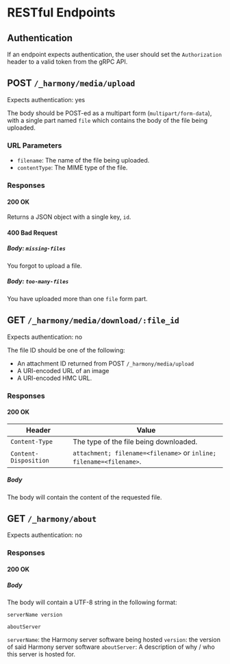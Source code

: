 # RESTful Endpoints

## Authentication

If an endpoint expects authentication, the user should set the `Authorization` header to a valid token from the gRPC API.

## POST `/_harmony/media/upload`

Expects authentication: yes

The body should be POST-ed as a multipart form (`multipart/form-data`), with a single part named `file` which contains the body of the file being uploaded.

### URL Parameters

- `filename`: The name of the file being uploaded.
- `contentType`: The MIME type of the file.

### Responses

#### 200 OK

Returns a JSON object with a single key, `id`.

#### 400 Bad Request

##### Body: `missing-files`

You forgot to upload a file.

##### Body: `too-many-files`

You have uploaded more than one `file` form part.

## GET `/_harmony/media/download/:file_id`

Expects authentication: no

The file ID should be one of the following:

- An attachment ID returned from POST `/_harmony/media/upload`
- A URI-encoded URL of an image
- A URI-encoded HMC URL.

### Responses

#### 200 OK

| Header                | Value                                                               |
| --------------------- | ------------------------------------------------------------------- |
| `Content-Type`        | The type of the file being downloaded.                              |
| `Content-Disposition` | `attachment; filename=<filename>` or `inline; filename=<filename>`. |

##### Body

The body will contain the content of the requested file.

## GET `/_harmony/about`

Expects authentication: no

### Responses

#### 200 OK

##### Body

The body will contain a UTF-8 string in the following format:
```
serverName version

aboutServer
```
`serverName`: the Harmony server software being hosted
`version`: the version of said Harmony server software
`aboutServer`: A description of why / who this server is hosted for.